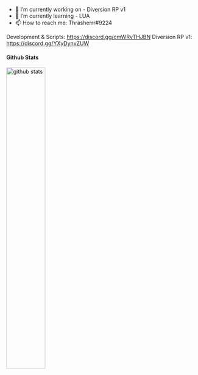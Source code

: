 - 🔭 I’m currently working on - Diversion RP v1
- 🌱 I’m currently learning - LUA
- 📫 How to reach me: Thrasherrr#9224

Development & Scripts: https://discord.gg/cmWRvTHJBN
Diversion RP v1: https://discord.gg/YXyDynvZUW

#### Github Stats
<img src="https://github-readme-stats.vercel.app/api?username=xthrasherrr&show_icons=true&theme=gotham" alt="github stats" width="45%" align="center"/>
